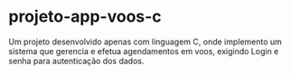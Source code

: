 # projeto-app-voos-c
Um projeto desenvolvido apenas com linguagem C, onde implemento um sistema que gerencia e efetua agendamentos em voos, exigindo Login e senha para autenticação dos dados.
